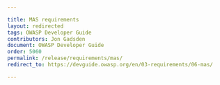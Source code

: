 ```yaml
---

title: MAS requirements
layout: redirected
tags: OWASP Developer Guide
contributors: Jon Gadsden
document: OWASP Developer Guide
order: 5060
permalink: /release/requirements/mas/
redirect_to: https://devguide.owasp.org/en/03-requirements/06-mas/

---
```

